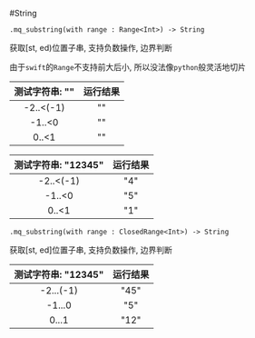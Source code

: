 #String

```
.mq_substring(with range : Range<Int>) -> String
```

获取[st, ed)位置子串, 支持负数操作, 边界判断

由于`swift`的`Range`不支持前大后小, 所以没法像`python`般灵活地切片

测试字符串: "" | 运行结果
:--------:|:--:
-2..<(-1) | ""
-1..<0    | ""
0..<1		| ""

测试字符串: "12345" | 运行结果
:--------:|:--:
-2..<(-1) | "4"
-1..<0    | "5"
0..<1		| "1"

```
.mq_substring(with range : ClosedRange<Int>) -> String
```

获取[st, ed]位置子串, 支持负数操作, 边界判断

测试字符串: "12345" | 运行结果
:--------:|:--:
-2...(-1) | "45"
-1...0    | "5"
0...1		| "12"